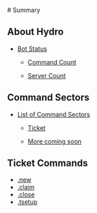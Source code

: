 ‌# Summary

## About Hydro

* [Bot Status]()    

    * [Command Count](cmdcount.md)    

    * [Server Count](servercount.md)

## Command Sectors

* [List of Command Sectors]()    

    * [Ticket](tcmd.md) 
    
    * [More coming soon](hcmd.md)

## Ticket Commands

* [.new](new.md)
* [.claim](claim.md)
* [.close](close.md)
* [.tsetup](tsetup.md)